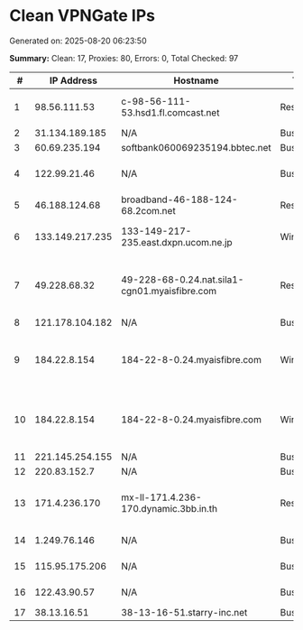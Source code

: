# Clean VPNGate IPs
Generated on: 2025-08-20 06:23:50

**Summary:** Clean: 17, Proxies: 80, Errors: 0, Total Checked: 97

| # | IP Address | Hostname | Type | Country | Provider |
|---|------------|----------|------|---------|----------|
| 1 | 98.56.111.53 | c-98-56-111-53.hsd1.fl.comcast.net | Residential | US | Comcast Cable Communications, LLC |
| 2 | 31.134.189.185 | N/A | Business | RU | Nevalink, LLC |
| 3 | 60.69.235.194 | softbank060069235194.bbtec.net | Business | JP | SoftBank Corp. |
| 4 | 122.99.21.46 | N/A | Business | TW | Hoshin Multimedia Center Inc. |
| 5 | 46.188.124.68 | broadband-46-188-124-68.2com.net | Residential | RU | LLC SETEL |
| 6 | 133.149.217.235 | 133-149-217-235.east.dxpn.ucom.ne.jp | Wireless | JP | ARTERIA Networks Corporation |
| 7 | 49.228.68.32 | 49-228-68-0.24.nat.sila1-cgn01.myaisfibre.com | Residential | TH | ADVANCED WIRELESS NETWORK COMPANY LIMITED |
| 8 | 121.178.104.182 | N/A | Business | KR | Korea Telecom |
| 9 | 184.22.8.154 | 184-22-8-0.24.myaisfibre.com | Wireless | TH | ADVANCED WIRELESS NETWORK COMPANY LIMITED |
| 10 | 184.22.8.154 | 184-22-8-0.24.myaisfibre.com | Wireless | TH | ADVANCED WIRELESS NETWORK COMPANY LIMITED |
| 11 | 221.145.254.155 | N/A | Business | KR | Korea Telecom |
| 12 | 220.83.152.7 | N/A | Business | KR | Korea Telecom |
| 13 | 171.4.236.170 | mx-ll-171.4.236-170.dynamic.3bb.in.th | Residential | TH | Triple T Broadband Public Company Limited |
| 14 | 1.249.76.146 | N/A | Business | KR | SK Broadband Co Ltd |
| 15 | 115.95.175.206 | N/A | Business | KR | LG DACOM Corporation |
| 16 | 122.43.90.57 | N/A | Business | KR | LG POWERCOMM |
| 17 | 38.13.16.51 | 38-13-16-51.starry-inc.net | Business | US | Starry, Inc. |
